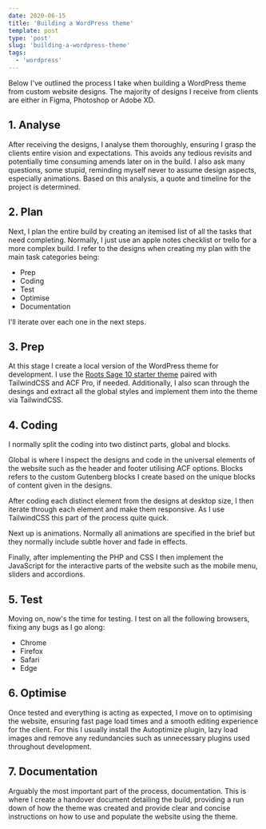 ```yaml
---
date: 2020-06-15
title: 'Building a WordPress theme'
template: post
type: 'post'
slug: 'building-a-wordpress-theme'
tags:
  - 'wordpress'
---
```


Below I've outlined the process I take when building a WordPress theme from custom website designs. The majority of designs I receive from clients are either in Figma, Photoshop or Adobe XD.

1\. **Analyse**
---------------

After receiving the designs, I analyse them thoroughly, ensuring I grasp the clients entire vision and expectations. This avoids any tedious revisits and potentially time consuming amends later on in the build. I also ask many questions, some stupid, reminding myself never to assume design aspects, especially animations. Based on this analysis, a quote and timeline for the project is determined.

2\. **Plan**
------------

Next, I plan the entire build by creating an itemised list of all the tasks that need completing. Normally, I just use an apple notes checklist or trello for a more complex build. I refer to the designs when creating my plan with the main task categories being:

- Prep
- Coding
- Test
- Optimise
- Documentation

I'll iterate over each one in the next steps.

3\. **Prep**
------------

At this stage I create a local version of the WordPress theme for development. I use the <a href="https://github.com/baillieogrady/custom-sage-10" target="_blank">Roots Sage 10 starter theme</a> paired with TailwindCSS and ACF Pro, if needed. Additionally, I also scan through the desings and extract all the global styles and implement them into the theme via TailwindCSS.


4\. **Coding**
--------------

I normally split the coding into two distinct parts, global and blocks. 

Global is where I inspect the designs and code in the universal elements of the website such as the header and footer utilising ACF options. Blocks refers to the custom Gutenberg blocks I create based on the unique blocks of content given in the designs.

After coding each distinct element from the designs at desktop size, I then iterate through each element and make them responsive. As I use TailwindCSS this part of the process quite quick.

Next up is animations. Normally all animations are specified in the brief but they normally include subtle hover and fade in effects.

Finally, after implementing the PHP and CSS I then implement the JavaScript for the interactive parts of the website such as the mobile menu, sliders and accordions.

5\. **Test**
------------

Moving on, now's the time for testing. I test on all the following browsers, fixing any bugs as I go along:

- Chrome
- Firefox
- Safari
- Edge


6\. **Optimise**
----------------

Once tested and everything is acting as expected, I move on to optimising the website, ensuring fast page load times and a smooth editing experience for the client. For this I usually install the Autoptimize plugin, lazy load images and remove any redundancies such as unnecessary plugins used throughout development.

7\. **Documentation**
---------------------

Arguably the most important part of the process, documentation. This is where I create a handover document detailing the build, providing a run down of how the theme was created and provide clear and concise instructions on how to use and populate the website using the theme.